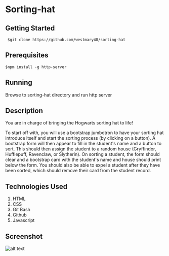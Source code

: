 # Sorting-hat

## Getting Started

```
 $git clone https://github.com/westmary48/sorting-hat

```

## Prerequisites
```
$npm install -g http-server

```

## Running
Browse to sorting-hat directory and run http server

## Description

You are in charge of bringing the Hogwarts sorting hat to life!

To start off with, you will use a bootstrap jumbotron to have your sorting hat introduce itself and start the sorting process (by clicking on a button). A bootstrap form will then appear to fill in the student's name and a button to sort. This should then assign the student to a random house (Gryffindor, Hufflepuff, Ravenclaw, or Slytherin). On sorting a student, the form should clear and a bootstrap card with the student's name and house should print below the form. You should also be able to expel a student after they have been sorted, which should remove their card from the student record.

## Technologies Used

1. HTML
2. CSS
3. Git Bash
4. Github
5. Javascript

## Screenshot
![alt text]()
